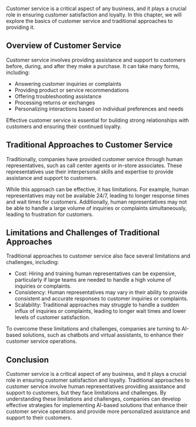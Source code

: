 
Customer service is a critical aspect of any business, and it plays a crucial role in ensuring customer satisfaction and loyalty. In this chapter, we will explore the basics of customer service and traditional approaches to providing it.

Overview of Customer Service
----------------------------

Customer service involves providing assistance and support to customers before, during, and after they make a purchase. It can take many forms, including:

* Answering customer inquiries or complaints
* Providing product or service recommendations
* Offering troubleshooting assistance
* Processing returns or exchanges
* Personalizing interactions based on individual preferences and needs

Effective customer service is essential for building strong relationships with customers and ensuring their continued loyalty.

Traditional Approaches to Customer Service
------------------------------------------

Traditionally, companies have provided customer service through human representatives, such as call center agents or in-store associates. These representatives use their interpersonal skills and expertise to provide assistance and support to customers.

While this approach can be effective, it has limitations. For example, human representatives may not be available 24/7, leading to longer response times and wait times for customers. Additionally, human representatives may not be able to handle a large volume of inquiries or complaints simultaneously, leading to frustration for customers.

Limitations and Challenges of Traditional Approaches
----------------------------------------------------

Traditional approaches to customer service also face several limitations and challenges, including:

* Cost: Hiring and training human representatives can be expensive, particularly if large teams are needed to handle a high volume of inquiries or complaints.
* Consistency: Human representatives may vary in their ability to provide consistent and accurate responses to customer inquiries or complaints.
* Scalability: Traditional approaches may struggle to handle a sudden influx of inquiries or complaints, leading to longer wait times and lower levels of customer satisfaction.

To overcome these limitations and challenges, companies are turning to AI-based solutions, such as chatbots and virtual assistants, to enhance their customer service operations.

Conclusion
----------

Customer service is a critical aspect of any business, and it plays a crucial role in ensuring customer satisfaction and loyalty. Traditional approaches to customer service involve human representatives providing assistance and support to customers, but they face limitations and challenges. By understanding these limitations and challenges, companies can develop effective strategies for implementing AI-based solutions that enhance their customer service operations and provide more personalized assistance and support to their customers.
